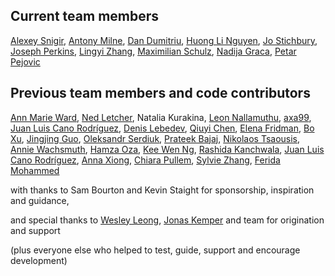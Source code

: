 ## Current team members

[Alexey Snigir](https://github.com/l0uden),
[Antony Milne](https://github.com/antonymilne),
[Dan Dumitriu](https://github.com/dandumitriu1),
[Huong Li Nguyen](https://github.com/huong-li-nguyen),
[Jo Stichbury](https://github.com/stichbury),
[Joseph Perkins](https://github.com/Joseph-Perkins),
[Lingyi Zhang](https://github.com/lingyielia),
[Maximilian Schulz](https://github.com/maxschulz-COL),
[Nadija Graca](https://github.com/nadijagraca),
[Petar Pejovic](https://github.com/petar-qb)



## Previous team members and code contributors

[Ann Marie Ward](https://github.com/AnnMarieW),
[Ned Letcher](https://github.com/ned2),
Natalia Kurakina,
[Leon Nallamuthu](https://github.com/leonnallamuthu),
[axa99](https://github.com/axa99),
[Juan Luis Cano Rodríguez](https://github.com/astrojuanlu),
[Denis Lebedev](https://github.com/DenisLebedevMcK),
[Qiuyi Chen](https://github.com/Qiuyi-Chen),
[Elena Fridman](https://github.com/EllenWie),
[Bo Xu](https://github.com/boxuboxu),
[Jingjing Guo](https://github.com/jjguo-mck),
[Oleksandr Serdiuk](https://github.com/oserdiuk-lohika),
[Prateek Bajaj](https://github.com/prateekdev552),
[Nikolaos Tsaousis](https://github.com/tsanikgr),
[Annie Wachsmuth](https://github.com/anniecwa),
[Hamza Oza](https://github.com/hamzaoza),
[Kee Wen Ng](https://github.com/KeeWenNgQB),
[Rashida Kanchwala](https://github.com/rashidakanchwala),
[Juan Luis Cano Rodríguez](https://github.com/astrojuanlu),
[Anna Xiong](https://github.com/Anna-Xiong),
[Chiara Pullem](https://github.com/chiara-sophie),
[Sylvie Zhang](https://github.com/sylviezhang37),
[Ferida Mohammed](https://github.com/feridaaa)

with thanks to Sam Bourton and Kevin Staight for sponsorship, inspiration and guidance,

and special thanks to
[Wesley Leong](https://github.com/wesleyleong), [Jonas Kemper](https://github.com/jonasrk) and team for origination and support

(plus everyone else who helped to test, guide, support and encourage development)
